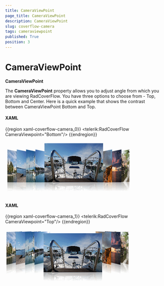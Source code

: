 ```yaml
---
title: CameraViewPoint
page_title: CameraViewPoint
description: CameraViewPoint
slug: coverflow-camera
tags: cameraviewpoint
published: True
position: 3
---
```


# CameraViewPoint

__CameraViewPoint__

The __CameraViewPoint__ property allows you to adjust angle from which you are viewing RadCoverFlow. You have three options to choose from - Top, Bottom and Center. Here is a quick example that shows the contrast between CameraViewPoint Bottom and Top.

#### __XAML__

{{region xaml-coverflow-camera_0}}
	    <telerik:RadCoverFlow CameraViewpoint="Bottom"/>
{{endregion}}

![](images/RadCoverFlow_Features2.gif)

#### __XAML__

{{region xaml-coverflow-camera_1}}
	    <telerik:RadCoverFlow CameraViewpoint="Top"/>
{{endregion}}

![](images/RadCoverFlow_Features3.gif)
